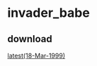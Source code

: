# invader_babe


## download
[latest(18-Mar-1999)](https://www.vector.co.jp/soft/dl/win95/game/se094890.html)
